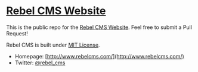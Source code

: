 # [Rebel CMS Website](http://www.rebelcms.com/)

This is the public repo for the [Rebel CMS Website](http://www.rebelcms.com/). Feel free to submit a Pull Request!

Rebel CMS is built under [MIT License](http://opensource.org/licenses/MIT).

* Homepage: [http://www.rebelcms.com/](http://www.rebelcms.com/)
* Twitter: [@rebel_cms](https://twitter.com/rebel_cms)
